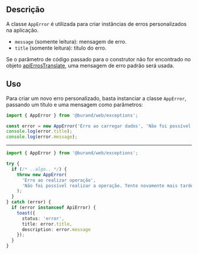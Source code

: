 ## Descrição

A classe `AppError` é utilizada para criar instâncias de erros personalizados na aplicação.

- `message` (somente leitura): mensagem de erro.
- `title` (somente leitura): título do erro.

Se o parâmetro de código passado para o construtor não for encontrado no objeto [apiErrosTranslate](api-erros-translate.md), uma mensagem de erro padrão será usada.

## Uso

Para criar um novo erro personalizado, basta instanciar a classe `AppError`, passando um título e uma mensagem como parâmetros:

```typescript
import { AppError } from '@burand/web/exceptions';

const error = new AppError('Erro ao carregar dados', 'Não foi possível carregar os dados. Tente novamente mais tarde.');
console.log(error.title);
console.log(error.message);
```

---

```typescript
import { AppError } from '@burand/web/exceptions';

try {
  if (/* ..algo.. */) {
    throw new AppError(
      'Erro ao realizar operação',
      'Não foi possível realizar a operação. Tente novamente mais tarde.'
    );
  }
} catch (error) {
  if (error instanceof ApiError) {
    toast({
      status: 'error',
      title: error.title,
      description: error.message
    });
  }
}
```
